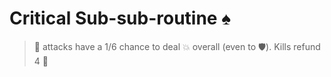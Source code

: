 #  Critical Sub-sub-routine ♠️
> 🎯 attacks have a 1/6 chance to deal 💥 overall (even to 🛡️). Kills refund 4 🔷
